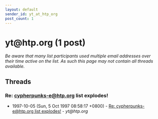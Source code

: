 ```yaml
---
layout: default
sender_id: yt_at_htp_org
post_count: 1
---
```


# yt<span>@</span>htp.org (1 post)

_Be aware that many list participants used multiple email addresses over their time active on the list. As such this page may not contain all threads available._

## Threads

### Re: cypherpunks-e@htp.org list explodes!
+ 1997-10-05 (Sun, 5 Oct 1997 08:58:17 +0800) - [Re: cypherpunks-e@htp.org list explodes!](/archive/1997/10/224b85a685c4d9628bdf4e504d5f58168ebfa512c7eaf637e973941588f95cf0) - _yt@htp.org_

